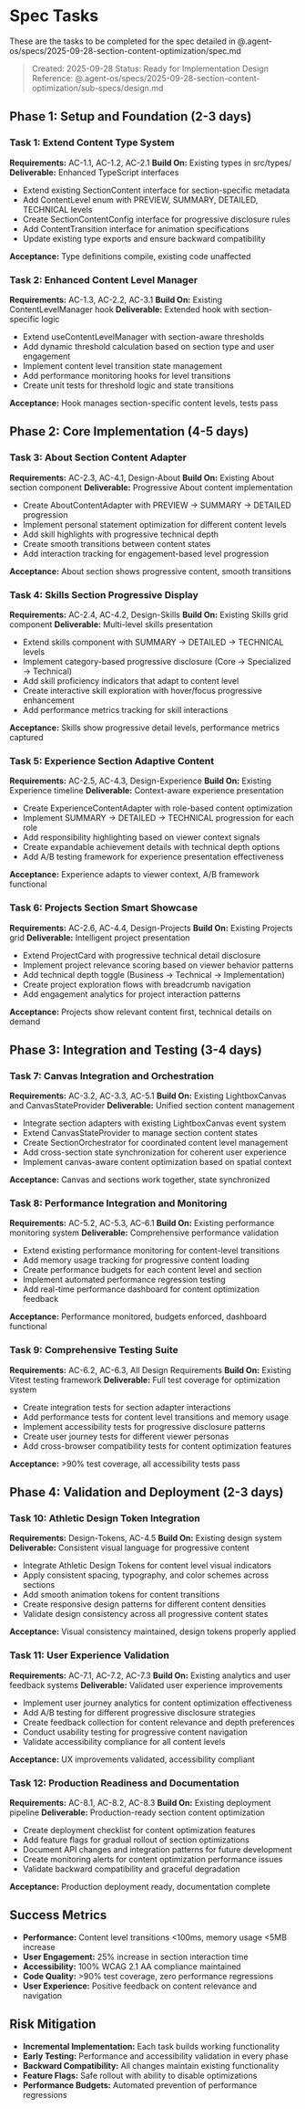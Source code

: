 # Spec Tasks

These are the tasks to be completed for the spec detailed in @.agent-os/specs/2025-09-28-section-content-optimization/spec.md

> Created: 2025-09-28
> Status: Ready for Implementation
> Design Reference: @.agent-os/specs/2025-09-28-section-content-optimization/sub-specs/design.md

## Phase 1: Setup and Foundation (2-3 days)

### Task 1: Extend Content Type System
**Requirements:** AC-1.1, AC-1.2, AC-2.1
**Build On:** Existing types in src/types/
**Deliverable:** Enhanced TypeScript interfaces

- Extend existing SectionContent interface for section-specific metadata
- Add ContentLevel enum with PREVIEW, SUMMARY, DETAILED, TECHNICAL levels
- Create SectionContentConfig interface for progressive disclosure rules
- Add ContentTransition interface for animation specifications
- Update existing type exports and ensure backward compatibility

**Acceptance:** Type definitions compile, existing code unaffected

### Task 2: Enhanced Content Level Manager
**Requirements:** AC-1.3, AC-2.2, AC-3.1
**Build On:** Existing ContentLevelManager hook
**Deliverable:** Extended hook with section-specific logic

- Extend useContentLevelManager with section-aware thresholds
- Add dynamic threshold calculation based on section type and user engagement
- Implement content level transition state management
- Add performance monitoring hooks for level transitions
- Create unit tests for threshold logic and state transitions

**Acceptance:** Hook manages section-specific content levels, tests pass

## Phase 2: Core Implementation (4-5 days)

### Task 3: About Section Content Adapter
**Requirements:** AC-2.3, AC-4.1, Design-About
**Build On:** Existing About section component
**Deliverable:** Progressive About content implementation

- Create AboutContentAdapter with PREVIEW → SUMMARY → DETAILED progression
- Implement personal statement optimization for different content levels
- Add skill highlights with progressive technical depth
- Create smooth transitions between content states
- Add interaction tracking for engagement-based level progression

**Acceptance:** About section shows progressive content, smooth transitions

### Task 4: Skills Section Progressive Display
**Requirements:** AC-2.4, AC-4.2, Design-Skills
**Build On:** Existing Skills grid component
**Deliverable:** Multi-level skills presentation

- Extend skills component with SUMMARY → DETAILED → TECHNICAL levels
- Implement category-based progressive disclosure (Core → Specialized → Technical)
- Add skill proficiency indicators that adapt to content level
- Create interactive skill exploration with hover/focus progressive enhancement
- Add performance metrics tracking for skill interactions

**Acceptance:** Skills show progressive detail levels, performance metrics captured

### Task 5: Experience Section Adaptive Content
**Requirements:** AC-2.5, AC-4.3, Design-Experience
**Build On:** Existing Experience timeline
**Deliverable:** Context-aware experience presentation

- Create ExperienceContentAdapter with role-based content optimization
- Implement SUMMARY → DETAILED → TECHNICAL progression for each role
- Add responsibility highlighting based on viewer context signals
- Create expandable achievement details with technical depth options
- Add A/B testing framework for experience presentation effectiveness

**Acceptance:** Experience adapts to viewer context, A/B framework functional

### Task 6: Projects Section Smart Showcase
**Requirements:** AC-2.6, AC-4.4, Design-Projects
**Build On:** Existing Projects grid
**Deliverable:** Intelligent project presentation

- Extend ProjectCard with progressive technical detail disclosure
- Implement project relevance scoring based on viewer behavior patterns
- Add technical depth toggle (Business → Technical → Implementation)
- Create project exploration flows with breadcrumb navigation
- Add engagement analytics for project interaction patterns

**Acceptance:** Projects show relevant content first, technical details on demand

## Phase 3: Integration and Testing (3-4 days)

### Task 7: Canvas Integration and Orchestration
**Requirements:** AC-3.2, AC-3.3, AC-5.1
**Build On:** Existing LightboxCanvas and CanvasStateProvider
**Deliverable:** Unified section content management

- Integrate section adapters with existing LightboxCanvas event system
- Extend CanvasStateProvider to manage section content states
- Create SectionOrchestrator for coordinated content level management
- Add cross-section state synchronization for coherent user experience
- Implement canvas-aware content optimization based on spatial context

**Acceptance:** Canvas and sections work together, state synchronized

### Task 8: Performance Integration and Monitoring
**Requirements:** AC-5.2, AC-5.3, AC-6.1
**Build On:** Existing performance monitoring system
**Deliverable:** Comprehensive performance validation

- Extend existing performance monitoring for content-level transitions
- Add memory usage tracking for progressive content loading
- Create performance budgets for each content level and section
- Implement automated performance regression testing
- Add real-time performance dashboard for content optimization feedback

**Acceptance:** Performance monitored, budgets enforced, dashboard functional

### Task 9: Comprehensive Testing Suite
**Requirements:** AC-6.2, AC-6.3, All Design Requirements
**Build On:** Existing Vitest testing framework
**Deliverable:** Full test coverage for optimization system

- Create integration tests for section adapter interactions
- Add performance tests for content level transitions and memory usage
- Implement accessibility tests for progressive disclosure patterns
- Create user journey tests for different viewer personas
- Add cross-browser compatibility tests for content optimization features

**Acceptance:** >90% test coverage, all accessibility tests pass

## Phase 4: Validation and Deployment (2-3 days)

### Task 10: Athletic Design Token Integration
**Requirements:** Design-Tokens, AC-4.5
**Build On:** Existing design system
**Deliverable:** Consistent visual language for progressive content

- Integrate Athletic Design Tokens for content level visual indicators
- Apply consistent spacing, typography, and color schemes across sections
- Add smooth animation tokens for content transitions
- Create responsive design patterns for different content densities
- Validate design consistency across all progressive content states

**Acceptance:** Visual consistency maintained, design tokens properly applied

### Task 11: User Experience Validation
**Requirements:** AC-7.1, AC-7.2, AC-7.3
**Build On:** Existing analytics and user feedback systems
**Deliverable:** Validated user experience improvements

- Implement user journey analytics for content optimization effectiveness
- Add A/B testing for different progressive disclosure strategies
- Create feedback collection for content relevance and depth preferences
- Conduct usability testing for progressive content navigation
- Validate accessibility compliance for all content levels

**Acceptance:** UX improvements validated, accessibility compliant

### Task 12: Production Readiness and Documentation
**Requirements:** AC-8.1, AC-8.2, AC-8.3
**Build On:** Existing deployment pipeline
**Deliverable:** Production-ready section content optimization

- Create deployment checklist for content optimization features
- Add feature flags for gradual rollout of section optimizations
- Document API changes and integration patterns for future development
- Create monitoring alerts for content optimization performance issues
- Validate backward compatibility and graceful degradation

**Acceptance:** Production deployment ready, documentation complete

## Success Metrics

- **Performance:** Content level transitions <100ms, memory usage <5MB increase
- **User Engagement:** 25% increase in section interaction time
- **Accessibility:** 100% WCAG 2.1 AA compliance maintained
- **Code Quality:** >90% test coverage, zero performance regressions
- **User Experience:** Positive feedback on content relevance and navigation

## Risk Mitigation

- **Incremental Implementation:** Each task builds working functionality
- **Early Testing:** Performance and accessibility validation in every phase
- **Backward Compatibility:** All changes maintain existing functionality
- **Feature Flags:** Safe rollout with ability to disable optimizations
- **Performance Budgets:** Automated prevention of performance regressions